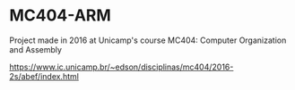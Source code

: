# MC404-ARM
Project made in 2016 at Unicamp's course MC404: Computer Organization and Assembly

https://www.ic.unicamp.br/~edson/disciplinas/mc404/2016-2s/abef/index.html
